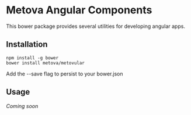 # Metova Angular Components

This bower package provides several utilities for developing angular apps.

## Installation

```
npm install -g bower
bower install metova/metovular
```

Add the --save flag to persist to your bower.json

## Usage

*Coming soon*